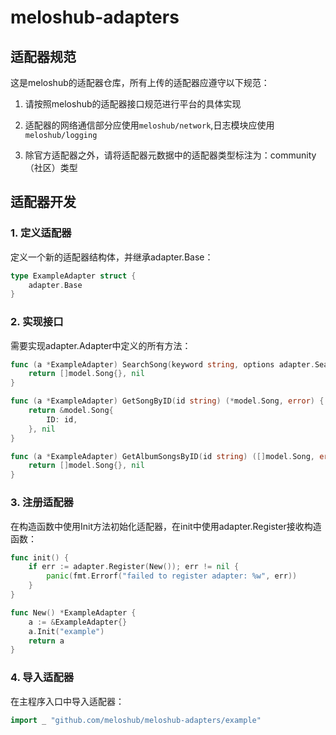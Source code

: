 # meloshub-adapters

## 适配器规范

这是meloshub的适配器仓库，所有上传的适配器应遵守以下规范：

1. 请按照meloshub的适配器接口规范进行平台的具体实现

2. 适配器的网络通信部分应使用`meloshub/network`,日志模块应使用`meloshub/logging`

3. 除官方适配器之外，请将适配器元数据中的适配器类型标注为：community（社区）类型

## 适配器开发

### 1. 定义适配器

定义一个新的适配器结构体，并继承adapter.Base：

```go
type ExampleAdapter struct {
	adapter.Base
}
```

### 2. 实现接口

需要实现adapter.Adapter中定义的所有方法：

```go
func (a *ExampleAdapter) SearchSong(keyword string, options adapter.SearchOptions) ([]model.Song, error) {
	return []model.Song{}, nil
}

func (a *ExampleAdapter) GetSongByID(id string) (*model.Song, error) {
	return &model.Song{
		ID: id,
	}, nil
}

func (a *ExampleAdapter) GetAlbumSongsByID(id string) ([]model.Song, error) {
	return []model.Song{}, nil
}
```

### 3. 注册适配器

在构造函数中使用Init方法初始化适配器，在init中使用adapter.Register接收构造函数：

```go
func init() {
	if err := adapter.Register(New()); err != nil {
		panic(fmt.Errorf("failed to register adapter: %w", err))
	}
}

func New() *ExampleAdapter {
	a := &ExampleAdapter{}
	a.Init("example")
	return a
}
```

### 4. 导入适配器

在主程序入口中导入适配器：

```go
import _ "github.com/meloshub/meloshub-adapters/example"
```